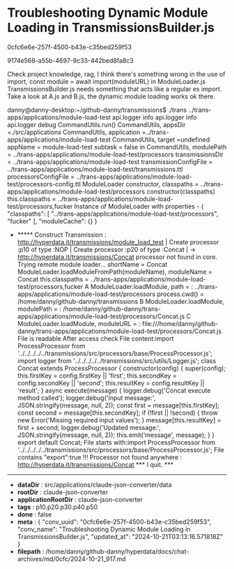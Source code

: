 # Troubleshooting Dynamic Module Loading in TransmissionsBuilder.js

0cfc6e6e-257f-4500-b43e-c35bed259f53

9174e568-a55b-4697-9c33-442bed8fa8c3

Check project knowledge, rag, I think there's something wrong in the use of import,   const module = await import(moduleURL) in ModuleLoader.js
TransmissionsBuilder.js needs something that acts like a regular es import. Take a look at A.js and B.js, the dynamic module loading works ok there.

danny@danny-desktop:~/github-danny/transmissions$ ./trans ../trans-apps/applications/module-load-test 
 api.logger info
 api.logger info
 api.logger debug
CommandUtils.run()
CommandUtils, appsDir =./src/applications
CommandUtils, application =../trans-apps/applications/module-load-test
CommandUtils, target =undefined
appName = module-load-test
subtask  = false
in CommandUtils, modulePath = ../trans-apps/applications/module-load-test/processors
transmissionsDir = ../trans-apps/applications/module-load-test
transmissionConfigFile = ../trans-apps/applications/module-load-test/transmissions.ttl
processorsConfigFile = ../trans-apps/applications/module-load-test/processors-config.ttl
ModuleLoader constructor, classpaths = ../trans-apps/applications/module-load-test/processors
constructor(classpaths) this.classpaths = ../trans-apps/applications/module-load-test/processors,fucker
Instance of ModuleLoader with properties - 
{
  "classpaths": [
    "../trans-apps/applications/module-load-test/processors",
    "fucker"
  ],
  "moduleCache": {}
}
+ ***** Construct Transmission :  <http://hyperdata.it/transmissions/module_load_test>
| Create processor :p10 of type :NOP
| Create processor :p20 of type :Concat
| -> http://hyperdata.it/transmissions/Concat processor not found in core. Trying remote module loader...
shortName = Concat
ModuleLoader.loadModuleFromPath(moduleName), moduleName = Concat
this.classpaths = ../trans-apps/applications/module-load-test/processors,fucker
A
ModuleLoader.loadModule, path = : ../trans-apps/applications/module-load-test/processors
process.cwd() = /home/danny/github-danny/transmissions
B
ModuleLoader.loadModule, modulePath = : /home/danny/github-danny/trans-apps/applications/module-load-test/processors/Concat.js
C
ModuleLoader.loadModule, moduleURL  = : file:///home/danny/github-danny/trans-apps/applications/module-load-test/processors/Concat.js
File is readable
After access check
File content:import ProcessProcessor from '../../../../../transmissions/src/processors/base/ProcessProcessor.js';
import logger from '../../../../../transmissions/src/utils/Logger.js';
class Concat extends ProcessProcessor {
    constructor(config) {
        super(config);
        this.firstKey = config.firstKey || 'first';
        this.secondKey = config.secondKey || 'second';
        this.resultKey = config.resultKey || 'result';
    }
    async execute(message) {
        logger.debug('Concat execute method called');
        logger.debug('Input message:', JSON.stringify(message, null, 2));
        const first = message[this.firstKey];
        const second = message[this.secondKey];
        if (!first || !second) {
            throw new Error('Missing required input values');
        }
        message[this.resultKey] = first + second;
        logger.debug('Updated message:', JSON.stringify(message, null, 2));
        this.emit('message', message);
    }
}
export default Concat;
File starts with:import ProcessProcessor from '../../../../../transmissions/src/processors/base/ProcessProcessor.js';
File contains "export":true
!!! Processor not found anywhere : http://hyperdata.it/transmissions/Concat 
*** I quit. ***

---

* **dataDir** : src/applications/claude-json-converter/data
* **rootDir** : claude-json-converter
* **applicationRootDir** : claude-json-converter
* **tags** : p10.p20.p30.p40.p50
* **done** : false
* **meta** : {
  "conv_uuid": "0cfc6e6e-257f-4500-b43e-c35bed259f53",
  "conv_name": "Troubleshooting Dynamic Module Loading in TransmissionsBuilder.js",
  "updated_at": "2024-10-21T03:13:16.571818Z"
}
* **filepath** : /home/danny/github-danny/hyperdata/docs/chat-archives/md/0cfc/2024-10-21_917.md